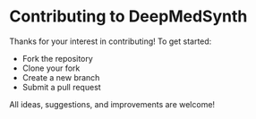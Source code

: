 # Contributing to DeepMedSynth

Thanks for your interest in contributing! To get started:

- Fork the repository
- Clone your fork
- Create a new branch
- Submit a pull request

All ideas, suggestions, and improvements are welcome!
